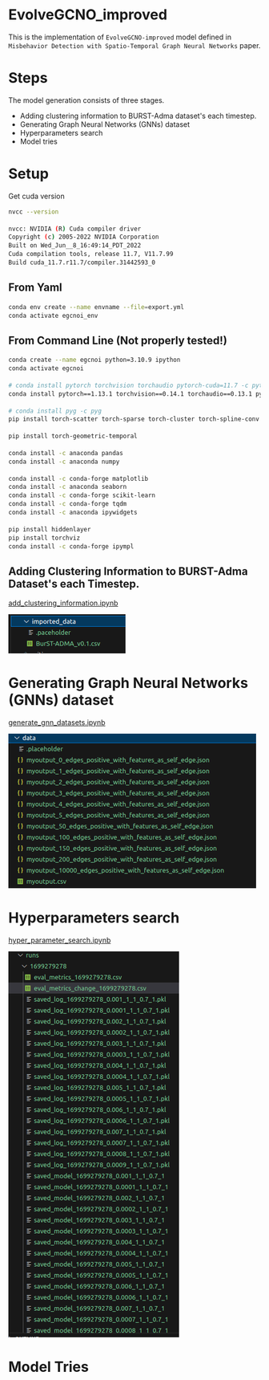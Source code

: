 # EvolveGCNO_improved
This is the implementation of `EvolveGCNO-improved` model defined in `Misbehavior Detection with Spatio-Temporal Graph Neural Networks` paper.

# Steps
The model generation consists of three stages.

* Adding clustering information to BURST-Adma dataset's each timestep.
* Generating Graph Neural Networks (GNNs) dataset
* Hyperparameters search
* Model tries

# Setup

Get cuda version

```bash
nvcc --version

nvcc: NVIDIA (R) Cuda compiler driver
Copyright (c) 2005-2022 NVIDIA Corporation
Built on Wed_Jun__8_16:49:14_PDT_2022
Cuda compilation tools, release 11.7, V11.7.99
Build cuda_11.7.r11.7/compiler.31442593_0

```

## From Yaml

```bash
conda env create --name envname --file=export.yml
conda activate egcnoi_env
```

## From Command Line (Not properly tested!)
```bash
conda create --name egcnoi python=3.10.9 ipython
conda activate egcnoi

# conda install pytorch torchvision torchaudio pytorch-cuda=11.7 -c pytorch -c nvidia
conda install pytorch==1.13.1 torchvision==0.14.1 torchaudio==0.13.1 pytorch-cuda=11.7 -c pytorch -c nvidia

# conda install pyg -c pyg
pip install torch-scatter torch-sparse torch-cluster torch-spline-conv torch-geometric -f https://data.pyg.org/whl/torch-1.13.1+cu117.html

pip install torch-geometric-temporal

conda install -c anaconda pandas
conda install -c anaconda numpy

conda install -c conda-forge matplotlib
conda install -c anaconda seaborn
conda install -c conda-forge scikit-learn
conda install -c conda-forge tqdm
conda install -c anaconda ipywidgets

pip install hiddenlayer
pip install torchviz
conda install -c conda-forge ipympl
```

## Adding Clustering Information to BURST-Adma Dataset's each Timestep.

 
[add_clustering_information.ipynb](./add_clustering_information.ipynb)

![Imported Data Folder](./docs/imported_data_folder.png)



# Generating Graph Neural Networks (GNNs) dataset

[generate_gnn_datasets.ipynb](./generate_gnn_datasets.ipynb)

![Generated Files](./docs/generated_files.png)


# Hyperparameters search

[hyper_parameter_search.ipynb](./hyper_parameter_search.ipynb)

![Hyper parameter search](./docs/hyper_parameter_search.png)


# Model Tries
